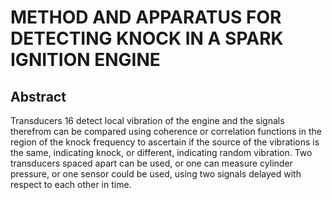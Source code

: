 # METHOD AND APPARATUS FOR DETECTING KNOCK IN A SPARK IGNITION ENGINE

## Abstract
Transducers 16 detect local vibration of the engine and the signals therefrom can be compared using coherence or correlation functions in the region of the knock frequency to ascertain if the source of the vibrations is the same, indicating knock, or different, indicating random vibration. Two transducers spaced apart can be used, or one can measure cylinder pressure, or one sensor could be used, using two signals delayed with respect to each other in time.